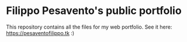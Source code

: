 # Filippo Pesavento's public portfolio
This repository contains all the files for my web portfolio.
See it here: https://pesaventofilippo.tk :)